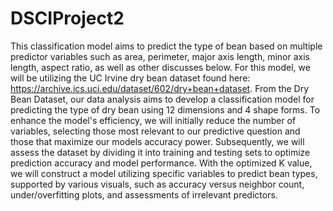 # DSCIProject2
This classification model aims to predict the type of bean based on multiple predictor variables such as area, perimeter, major axis length, minor axis length, aspect ratio, as well as other discusses below. For this model, we will be utilizing the UC Irvine dry bean dataset found here: https://archive.ics.uci.edu/dataset/602/dry+bean+dataset. From the Dry Bean Dataset, our data analysis aims to develop a classification model for predicting the type of dry bean using 12 dimensions and 4 shape forms. To enhance the model's efficiency, we will initially reduce the number of variables, selecting those most relevant to our predictive question and those that maximize our models accuracy power. Subsequently, we will assess the dataset by dividing it into training and testing sets to optimize prediction accuracy and model performance. With the optimized K value, we will construct a model utilizing specific variables to predict bean types, supported by various visuals, such as accuracy versus neighbor count, under/overfitting plots, and assessments of irrelevant predictors.
